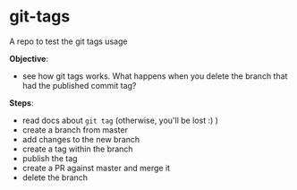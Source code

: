 # git-tags
A repo to test the git tags usage



**Objective**: 
* see how git tags works. What happens when you delete the branch that had the published commit tag?

**Steps**:
* read docs about `git tag` (otherwise, you'll be lost :) )
* create a branch from master
* add changes to the new branch
* create a tag within the branch
* publish the tag
* create a PR against master and merge it
* delete the branch



